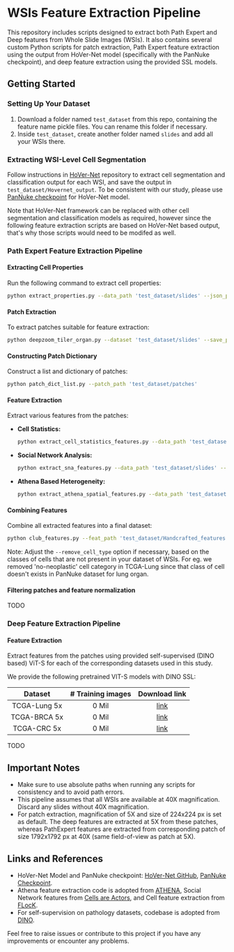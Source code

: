 # WSIs Feature Extraction Pipeline

This repository includes scripts designed to extract both Path Expert and Deep features from Whole Slide Images (WSIs). It also contains several custom Python scripts for patch extraction, Path Expert feature extraction using the output from HoVer-Net model (specifically with the PanNuke checkpoint), and deep feature extraction using the provided SSL models.

## Getting Started

### Setting Up Your Dataset

1. Download a folder named `test_dataset` from this repo, containing the feature name pickle files. You can rename this folder if necessary.
2. Inside `test_dataset`, create another folder named `slides` and add all your WSIs there.

### Extracting WSI-Level Cell Segmentation

Follow instructions in [HoVer-Net](https://github.com/vqdang/hover_net.git) repository to extract cell segmentation and classification output for each WSI, and save the output in `test_dataset/Hovernet_output`. To be consistent with our study, please use [PanNuke checkpoint](https://drive.google.com/file/d/1SbSArI3KOOWHxRlxnjchO7_MbWzB4lNR/view) for HoVer-Net model. 

Note that HoVer-Net framework can be replaced with other cell segmentation and classification models as required, however since the following feature extraction scripts are based on HoVer-Net based output, that's why those scripts would need to be modifed as well. 

### Path Expert Feature Extraction Pipeline

#### Extracting Cell Properties

Run the following command to extract cell properties:

```bash
python extract_properties.py --data_path 'test_dataset/slides' --json_path 'test_dataset/Hovernet_output/json' --save_path 'test_dataset/cell_property' --workers 10
```

#### Patch Extraction

To extract patches suitable for feature extraction:

```bash
python deepzoom_tiler_organ.py --dataset 'test_dataset/slides' --save_path 'test_dataset/patches' --workers 10
```

#### Constructing Patch Dictionary

Construct a list and dictionary of patches:

```bash
python patch_dict_list.py --patch_path 'test_dataset/patches'
```

#### Feature Extraction

Extract various features from the patches:

- **Cell Statistics:**

  ```bash
  python extract_cell_statistics_features.py --data_path 'test_dataset/slides' --cell_properties_path 'test_dataset/cell_property' --list_dict_path 'test_dataset/patches' --save_path 'test_dataset/Handcrafted_features/cell_statistics'
  ```

- **Social Network Analysis:**

  ```bash
  python extract_sna_features.py --data_path 'test_dataset/slides' --cell_properties_path 'test_dataset/cell_property' --list_dict_path 'test_dataset/patches' --save_path 'test_dataset/Handcrafted_features/sna_statistics'
  ```

- **Athena Based Heterogeneity:**

  ```bash
  python extract_athena_spatial_features.py --data_path 'test_dataset/slides' --cell_properties_path 'test_dataset/cell_property' --list_dict_path 'test_dataset/patches' --save_path 'test_dataset/Handcrafted_features/athena_statistics'
  ```

#### Combining Features

Combine all extracted features into a final dataset:

```bash
python club_features.py --feat_path 'test_dataset/Handcrafted_features' --column_name_path 'test_dataset' --list_dict_path 'test_dataset/patches' --remove_cell_type 'none'
```

Note: Adjust the `--remove_cell_type` option if necessary, based on the classes of cells that are not present in your dataset of WSIs. For eg. we removed 'no-neoplastic' cell category in TCGA-Lung since that class of cell doesn't exists in PanNuke dataset for lung organ.

#### Filtering patches and feature normalization

TODO


### Deep Feature Extraction Pipeline

#### Feature Extraction

Extract features from the patches using provided self-supervised (DINO based) ViT-S for each of the corresponding datasets used in this study. 


We provide the following pretrained VIT-S models with DINO SSL:


|  Dataset | # Training  images | Download link |
|:--------:|:------------------:|:-------------:|
| TCGA-Lung 5x |       0 Mil       |   [link](https://drive.google.com/drive/folders/1kZ69wVEHV3k3Zr1hgS3kftz9cfNb9BxA?usp=sharing)            |
| TCGA-BRCA 5x |        0 Mil      |   [link](https://drive.google.com/drive/folders/1r1Kgcgy34rP3O-X4AqhQ09Sf1OZdHvm2?usp=sharing)            |
| TCGA-CRC 5x |        0 Mil      |   [link](https://drive.google.com/drive/folders/1r1Kgcgy34rP3O-X4AqhQ09Sf1OZdHvm2?usp=sharing)            |



TODO


## Important Notes

- Make sure to use absolute paths when running any scripts for consistency and to avoid path errors.
- This pipeline assumes that all WSIs are available at 40X magnification. Discard any slides without 40X magnification.
- For patch extraction, magnification of 5X and size of 224x224 px is set as default. The deep features are extracted at 5X from these patches, whereas PathExpert features are extracted from corresponding patch of size 1792x1792 px at 40X (same field-of-view as patch at 5X).

## Links and References

- HoVer-Net Model and PanNuke checkpoint: [HoVer-Net GitHub](https://github.com/vqdang/hover_net), [PanNuke Checkpoint](https://drive.google.com/file/d/1SbSArI3KOOWHxRlxnjchO7_MbWzB4lNR/view).
- Athena feature extraction code is adopted from [ATHENA](https://github.com/AI4SCR/ATHENA), Social Network features from [Cells are Actors](https://arxiv.org/abs/2106.15299), and Cell feature extraction from [FLocK](https://github.com/hacylu/FLocK).
- For self-supervision on pathology datasets, codebase is adopted from [DINO](https://github.com/facebookresearch/dino).

Feel free to raise issues or contribute to this project if you have any improvements or encounter any problems.

